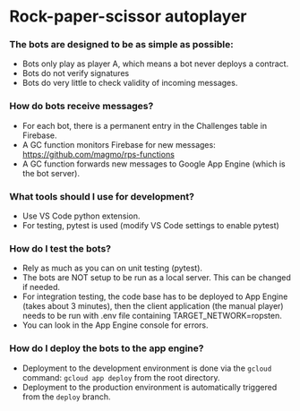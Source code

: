 # Rock-paper-scissor autoplayer

### The bots are designed to be as simple as possible:
* Bots only play as player A, which means a bot never deploys a contract.
* Bots do not verify signatures
* Bots do very little to check validity of incoming messages.

### How do bots receive messages?
* For each bot, there is a permanent entry in the Challenges table in Firebase.
* A GC function monitors Firebase for new messages: https://github.com/magmo/rps-functions
* A GC function forwards new messages to Google App Engine (which is the bot server).

### What tools should I use for development?
* Use VS Code python extension.
* For testing, pytest is used (modify VS Code settings to enable pytest)

### How do I test the bots?
* Rely as much as you can on unit testing (pytest).
* The bots are NOT setup to be run as a local server. This can be changed if needed.
* For integration testing, the code base has to be deployed to App Engine (takes about 3 minutes), then the client application (the manual player) needs to be run with .env file containing TARGET_NETWORK=ropsten.
* You can look in the App Engine console for errors.

### How do I deploy the bots to the app engine?
* Deployment to the development environment is done via the `gcloud` command: `gcloud app deploy` from the root directory.
* Deployment to the production environment is automatically triggered from the `deploy` branch. 
